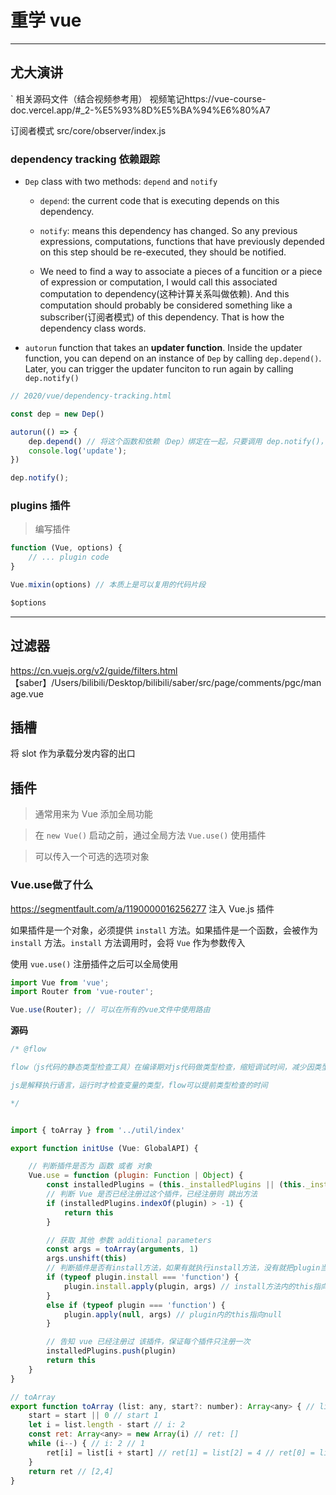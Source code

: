 # 重学 vue

***
## 尤大演讲


`
相关源码文件（结合视频参考用）
视频笔记https://vue-course-doc.vercel.app/#_2-%E5%93%8D%E5%BA%94%E6%80%A7

订阅者模式 src/core/observer/index.js


### dependency tracking 依赖跟踪

- `Dep` class with two methods:  `depend` and `notify`
    - `depend`: the current code that is executing depends on this dependency.
    - `notify`: means this dependency has changed. So any previous expressions, computations, functions that have previously depended on this step should be re-executed, they should be notified.

    - We need to find a way to associate a pieces of a funcition or a piece of expression or computation, I would call this associated computation to dependency(这种计算关系叫做依赖). And this computation should probably be considered something like a subscriber(订阅者模式) of this dependency. That is how the dependency class words.

- `autorun` function that takes an **updater function**. Inside the updater function, you can depend on an instance of `Dep` by calling `dep.depend()`. Later, you can trigger the updater funciton to run again by calling `dep.notify()`

```js
// 2020/vue/dependency-tracking.html

const dep = new Dep()

autorun(() => {
    dep.depend() // 将这个函数和依赖（Dep）绑定在一起，只要调用 dep.notify()，dep.depend() 也会相应被调用
    console.log('update');
})

dep.notify();

```

### plugins 插件

> 编写插件

```js
function (Vue, options) {
    // ... plugin code
}

Vue.mixin(options) // 本质上是可以复用的代码片段

$options
```

***


## 过滤器
https://cn.vuejs.org/v2/guide/filters.html
【saber】/Users/bilibili/Desktop/bilibili/saber/src/page/comments/pgc/manage.vue

## 插槽
将 slot 作为承载分发内容的出口


## 插件
> 通常用来为 Vue 添加全局功能

> 在 `new Vue()` 启动之前，通过全局方法 `Vue.use()` 使用插件

> 可以传入一个可选的选项对象

### Vue.use做了什么
https://segmentfault.com/a/1190000016256277
注入 Vue.js 插件

如果插件是一个对象，必须提供 `install` 方法。如果插件是一个函数，会被作为 `install` 方法。`install` 方法调用时，会将 `Vue` 作为参数传入

使用 `vue.use()` 注册插件之后可以全局使用


```js
import Vue from 'vue';
import Router from 'vue-router';

Vue.use(Router); // 可以在所有的vue文件中使用路由
```

**源码**

```js
/* @flow 

flow（js代码的静态类型检查工具）在编译期对js代码做类型检查，缩短调试时间，减少因类型错误引起的bug

js是解释执行语言，运行时才检查变量的类型，flow可以提前类型检查的时间

*/ 


import { toArray } from '../util/index'

export function initUse (Vue: GlobalAPI) {

    // 判断插件是否为 函数 或者 对象
    Vue.use = function (plugin: Function | Object) {
        const installedPlugins = (this._installedPlugins || (this._installedPlugins = []))
        // 判断 Vue 是否已经注册过这个插件，已经注册则 跳出方法
        if (installedPlugins.indexOf(plugin) > -1) {
            return this
        }

        // 获取 其他 参数 additional parameters
        const args = toArray(arguments, 1)
        args.unshift(this)
        // 判断插件是否有install方法，如果有就执行install方法，没有就把plugin当作install执行
        if (typeof plugin.install === 'function') {
            plugin.install.apply(plugin, args) // install方法内的this指向plugin
        }
        else if (typeof plugin === 'function') {
            plugin.apply(null, args) // plugin内的this指向null
        }

        // 告知 vue 已经注册过 该插件，保证每个插件只注册一次
        installedPlugins.push(plugin)
        return this
    }
}
```

```js
// toArray
export function toArray (list: any, start?: number): Array<any> { // list.length: 3: [1,2,4]
    start = start || 0 // start 1
    let i = list.length - start // i: 2
    const ret: Array<any> = new Array(i) // ret: []
    while (i--) { // i: 2 // 1
        ret[i] = list[i + start] // ret[1] = list[2] = 4 // ret[0] = list[1] = 2
    }
    return ret // [2,4]
}
```
